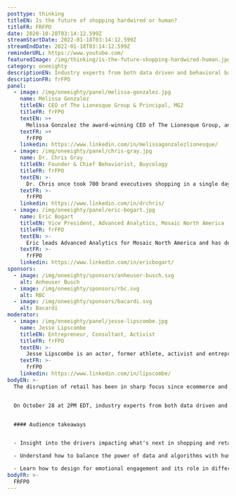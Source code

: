 ```yaml
---
posttype: thinking
titleEN: Is the future of shopping hardwired or human?
titleFR: FRFPO
date: 2020-10-28T03:14:12.599Z
streamStartDate: 2022-01-18T03:14:12.599Z
streamEndDate: 2022-01-18T03:14:12.599Z
reminderURL: https://www.youtube.com/
featuredImage: /img/thinking/is-the-future-shopping-hardwired-human.jpg
category: oneeighty
descriptionEN: Industry experts from both data driven and behavioral backgrounds challenge each other and share their insights on what the future of shopping has in store.
descriptionFR: frFPO
panel:
  - image: /img/oneeighty/panel/melissa-gonzalez.jpg
    name: Melissa Gonzalez
    titleEN: CEO of The Lionesque Group & Principal, MG2
    titleFR: frFPO
    textEN: >+
      Melissa Gonzalez the award-winning CEO of The Lionesque Group, an MG2 company, pioneers the boundaries of experiential retail to help brands such as Purple, Nordstrom, and Burrow foster consumer engagement and evolve their offering. An innovator at heart, Melissa is consistently recognized as one of the leading ‘Women in Design’ and ‘Top 10 Retail Design Influencers of the Year.’
    textFR: >+
      frFPO
    linkedin: https://www.linkedin.com/in/melissagonzalezlionesque/
  - image: /img/oneeighty/panel/chris-gray.jpg
    name: Dr. Chris Gray
    titleEN: Founder & Chief Behaviorist, Buycology
    titleFR: frFPO
    textEN: >-
      Dr. Chris once took 700 brand executives shopping in a single day to demonstrate the power of empathy and observation. He has been a leading expert in the psychology of shopping for more than two decades, interviewing and observing thousands of consumers to discover the underlying motivations of purchase behavior. His expertise and insights have helped many of the world’s most admired brands create retail innovation and game-changing customer experiences.
    textFR: >-
      frFPO
    linkedin: https://www.linkedin.com/in/drchris/
  - image: /img/oneeighty/panel/eric-bogart.jpg
    name: Eric Bogart
    titleEN: Vice President, Advanced Analytics, Mosaic North America
    titleFR: frFPO
    textEN: >-
      Eric leads Advanced Analytics for Mosaic North America and has deep experience in retail and shopper analytics. He and his team are responsible for researching and building analytic solutions that power Mosaic. Previously, Eric worked with Procter & Gamble for over 10 years in both US and Europe and consulted on Analytics Strategy with Deloitte. His favorite algorithm is the Random Forest.
    textFR: >-
      frFPO
    linkedin: https://www.linkedin.com/in/ericbogart/
sponsors:
  - image: /img/oneeighty/sponsors/anheuser-busch.svg
    alt: Anheuser Busch
  - image: /img/oneeighty/sponsors/rbc.svg
    alt: RBC
  - image: /img/oneeighty/sponsors/bacardi.svg
    alt: Bacardi    
moderator:
  - image: /img/oneeighty/panel/jesse-lipscombe.jpg
    name: Jesse Lipscombe
    titleEN: Entrepreneur, Consultant, Activist
    titleFR: frFPO
    textEN: >-
      Jesse Lipscombe is an actor, former athlete, activist and entrepreneur. With global perspective, Jesse invests in various businesses and is also an experienced consultant. Jesse launched the #MakeItAwkward campaign to combat racism, misogyny, homophobia and hatred. Jesse was awarded the Obsidian Award for Top Business Leader and was named the Community Man of the Year by Diversity Magazine.
    textFR: >-
      frFPO
    linkedin: https://www.linkedin.com/in/lipscombe/
bodyEN: >-
  The disruption of retail has been in sharp focus since ecommerce and direct to consumer brands first appeared. Now, with the rise of AI, machine learning, and the behavior changes resulting from the global pandemic, the future of shopping is yet to be defined. Will big data and frictionless UX lead how brands act and sell, or will there be a return to the human and emotional experience of shopping?


  On October 28 at 2PM EDT, industry experts from both data driven and behavioral backgrounds challenged each other and shared their insights on what the future of shopping has in store.


  #### Audience takeaways


  - Insight into the drivers impacting what's next in shopping and retail  

  - Understand how to balance the power of data and algorithms with human behavior and experiences  

  - Learn how to design for emotional engagement and its role in different channels.
bodyFR: >-
  FRFPO
---
```

